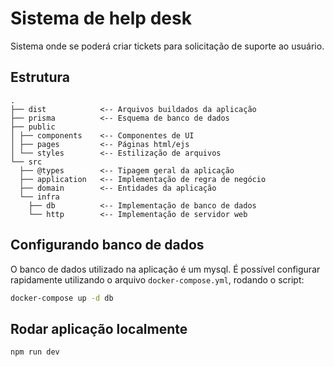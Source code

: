 # Sistema de help desk

Sistema onde se poderá criar tickets para solicitação de suporte ao usuário.

## Estrutura

```
.
├── dist            <-- Arquivos buildados da aplicação
├── prisma          <-- Esquema de banco de dados
├── public
│ ├── components    <-- Componentes de UI
│ ├── pages         <-- Páginas html/ejs
│ └── styles        <-- Estilização de arquivos
└── src
  ├── @types        <-- Tipagem geral da aplicação
  ├── application   <-- Implementação de regra de negócio
  ├── domain        <-- Entidades da aplicação
  └── infra
    ├── db          <-- Implementação de banco de dados
    └── http        <-- Implementação de servidor web
```

## Configurando banco de dados
O banco de dados utilizado na aplicação é um mysql. É possível configurar rapidamente utilizando o arquivo `docker-compose.yml`, rodando o script:

```bash
docker-compose up -d db
```

## Rodar aplicação localmente

```bash
npm run dev
```
